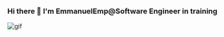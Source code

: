 ### Hi there 👋 I'm EmmanuelEmp@Software Engineer in training

<!--
**EmmanuelEmp/EmmanuelEmp** is a ✨ _special_ ✨ repository because its `README.md` (this file) appears on your GitHub profile.

Here are some ideas to get you started:

- 🔭 I’m currently working on ...
- 🌱 I’m currently learning ...
- 👯 I’m looking to collaborate on ...
- 🤔 I’m looking for help with ...
- 💬 Ask me about ...
- 📫 How to reach me: ...
- 😄 Pronouns: ...![gif](https://user-images.githubusercontent.com/87908445/235131049-84bef981-cb33-4c62-af7f-3ad90e67381e.gif)

- ⚡ Fun fact: ...
-->



![gif](https://user-images.githubusercontent.com/87908445/235133190-eccc2d65-f3ee-40ff-bc93-c445459a5559.gif)

